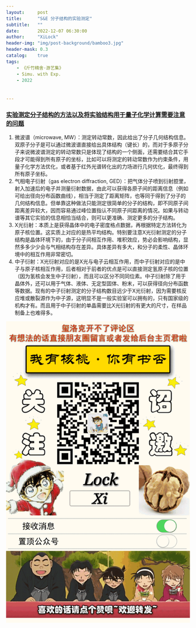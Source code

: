```yaml
---
layout:     post
title:      "S&E 分子结构的实验测定"
subtitle:   ""
date:       2022-12-07 06:30:00
author:     "XiLock"
header-img: "img/post-background/bamboo3.jpg"
header-mask: 0.3
catalog:    true
tags:
    - 《斤竹精舍·游艺集》
    - Simu. with Exp.
    - 2022


---
```



### [实验测定分子结构的方法以及将实验结构用于量子化学计算需要注意的问题](http://sobereva.com/569)
1. 微波谱（microwave, MW）：测定转动常数，因此给出了分子几何结构信息。双原子分子是可以通过微波谱直接给出具体结构（键长）的，而对于多原子分子来说微波谱测定的转动常数只是体现了结构的一个侧面，还需要结合其它手段才可能得到所有原子的坐标，比如可以将测定的转动常数作为约束条件，用量子化学方法优化，或者基于红外光谱转化出的力场进行几何优化，最终得到所有原子坐标。
1. 气相电子衍射（gas electron diffraction, GED）：把气体分子喷到衍射腔里，射入加速后的电子并测量衍射数据，由此可以获得各原子间的距离信息（例如可给出径向分布函数曲线），相当于测定了距离矩阵，也等同于得到了分子的几何结构信息。但单靠这种做法只能测定很简单的分子的结构，即不同原子间距离差异较大，因而容易通过峰位置指认不同原子间距离的情况。如果与转动谱等其它实验的信息相恰当结合，则可以更准确、测定更多的分子结构。
1. X光衍射：本质上是获得晶体中的电子密度格点数据，再根据特定方法转化为原子核位置。这实质上对应的是热平均结构。特别要注意X光衍射测定的分子结构是晶体环境下的，由于分子间相互作用、堆积效应，势必会影响结构，显然多多少少会与气相结构存在差异。具体差异有多大，和分子的柔性、晶体环境中的相互作用非常密切。
1. 中子衍射：X光衍射对应的是X光与电子云相互作用，而中子衍射对应的是中子与原子核相互作用，后者相对于前者的优点是可以直接测定氢原子核的位置（因为氢核会发生中子衍射），而且可以区分不同同位素。中子衍射除了用于晶体外，还可以用于气体、液体、无定型固体、粉末，可以获得径向分布函数等数据。现有的中子衍射测定的分子结构数目远少于X光衍射，因为需要核反应堆或散裂源作为中子源，这明显不是一般实验室可以拥有的，只有国家级的机构才有。而且用于中子衍射的单晶需要比X光衍射的有更大的尺寸，在样品制备上也难得多。


 
![](/img/wc-tail.GIF)
